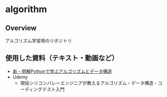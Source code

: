 # algorithm
## Overview
アルゴリズム学習用のリポジトリ

## 使用した資料（テキスト・動画など）
* [新・明解Pythonで学ぶアルゴリズムとデータ構造](https://www.sbcr.jp/product/4815603199/)
* Udemy
    * 現役シリコンバレーエンジニアが教えるアルゴリズム・データ構造・コーディングテスト入門